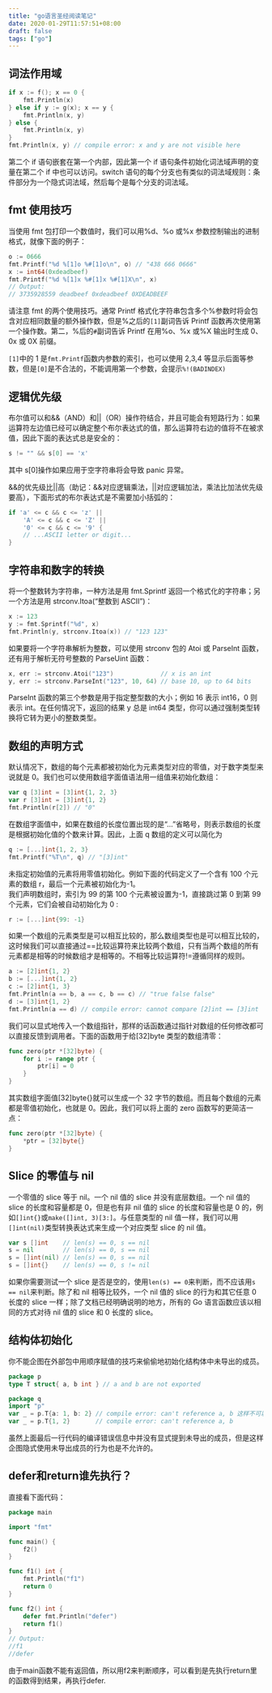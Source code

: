 ```yaml
---
title: "go语言圣经阅读笔记"
date: 2020-01-29T11:57:51+08:00
draft: false
tags: ["go"]
---
```


## 词法作用域

```go
if x := f(); x == 0 {
    fmt.Println(x)
} else if y := g(x); x == y {
    fmt.Println(x, y)
} else {
    fmt.Println(x, y)
}
fmt.Println(x, y) // compile error: x and y are not visible here
```

第二个 if 语句嵌套在第一个内部，因此第一个 if 语句条件初始化词法域声明的变量在第二个 if 中也可以访问。switch 语句的每个分支也有类似的词法域规则：条件部分为一个隐式词法域，然后每个是每个分支的词法域。

## fmt 使用技巧

当使用 fmt 包打印一个数值时，我们可以用%d、%o 或%x 参数控制输出的进制格式，就像下面的例子：

```go
o := 0666
fmt.Printf("%d %[1]o %#[1]o\n", o) // "438 666 0666"
x := int64(0xdeadbeef)
fmt.Printf("%d %[1]x %#[1]x %#[1]X\n", x)
// Output:
// 3735928559 deadbeef 0xdeadbeef 0XDEADBEEF
```

请注意 fmt 的两个使用技巧。通常 Printf 格式化字符串包含多个%参数时将会包含对应相同数量的额外操作数，但是%之后的`[1]`副词告诉 Printf 函数再次使用第一个操作数。第二，%后的`#`副词告诉 Printf 在用%o、%x 或%X 输出时生成 0、0x 或 0X 前缀。

`[1]`中的 1 是`fmt.Printf`函数内参数的索引，也可以使用 2,3,4 等显示后面等参数，但是`[0]`是不合法的，不能调用第一个参数，会提示`%!(BADINDEX)`

## 逻辑优先级

布尔值可以和&&（AND）和||（OR）操作符结合，并且可能会有短路行为：如果运算符左边值已经可以确定整个布尔表达式的值，那么运算符右边的值将不在被求值，因此下面的表达式总是安全的：

```go
s != "" && s[0] == 'x'
```

其中 s[0]操作如果应用于空字符串将会导致 panic 异常。

&&的优先级比||高（助记：&&对应逻辑乘法，||对应逻辑加法，乘法比加法优先级要高），下面形式的布尔表达式是不需要加小括弧的：

```go
if 'a' <= c && c <= 'z' ||
    'A' <= c && c <= 'Z' ||
    '0' <= c && c <= '9' {
    // ...ASCII letter or digit...
}
```

## 字符串和数字的转换

将一个整数转为字符串，一种方法是用 fmt.Sprintf 返回一个格式化的字符串；另一个方法是用 strconv.Itoa(“整数到 ASCII”)：

```go
x := 123
y := fmt.Sprintf("%d", x)
fmt.Println(y, strconv.Itoa(x)) // "123 123"
```

如果要将一个字符串解析为整数，可以使用 strconv 包的 Atoi 或 ParseInt 函数，还有用于解析无符号整数的 ParseUint 函数：

```go
x, err := strconv.Atoi("123")             // x is an int
y, err := strconv.ParseInt("123", 10, 64) // base 10, up to 64 bits
```

ParseInt 函数的第三个参数是用于指定整型数的大小；例如 16 表示 int16，0 则表示 int。在任何情况下，返回的结果 y 总是 int64 类型，你可以通过强制类型转换将它转为更小的整数类型。

## 数组的声明方式

默认情况下，数组的每个元素都被初始化为元素类型对应的零值，对于数字类型来说就是 0。我们也可以使用数组字面值语法用一组值来初始化数组：

```go
var q [3]int = [3]int{1, 2, 3}
var r [3]int = [3]int{1, 2}
fmt.Println(r[2]) // "0"
```

在数组字面值中，如果在数组的长度位置出现的是“...”省略号，则表示数组的长度是根据初始化值的个数来计算。因此，上面 q 数组的定义可以简化为

```go
q := [...]int{1, 2, 3}
fmt.Printf("%T\n", q) // "[3]int"
```

未指定初始值的元素将用零值初始化。例如下面的代码定义了一个含有 100 个元素的数组 r，最后一个元素被初始化为-1。  
我们声明数组时，索引为 99 的第 100 个元素被设置为-1，直接跳过第 0 到第 99 个元素，它们会被自动初始化为 0 :

```go
r := [...]int{99: -1}
```

如果一个数组的元素类型是可以相互比较的，那么数组类型也是可以相互比较的，这时候我们可以直接通过==比较运算符来比较两个数组，只有当两个数组的所有元素都是相等的时候数组才是相等的。不相等比较运算符!=遵循同样的规则。

```go
a := [2]int{1, 2}
b := [...]int{1, 2}
c := [2]int{1, 3}
fmt.Println(a == b, a == c, b == c) // "true false false"
d := [3]int{1, 2}
fmt.Println(a == d) // compile error: cannot compare [2]int == [3]int
```

我们可以显式地传入一个数组指针，那样的话函数通过指针对数组的任何修改都可以直接反馈到调用者。下面的函数用于给[32]byte 类型的数组清零：

```go
func zero(ptr *[32]byte) {
    for i := range ptr {
        ptr[i] = 0
    }
}
```

其实数组字面值[32]byte{}就可以生成一个 32 字节的数组。而且每个数组的元素都是零值初始化，也就是 0。因此，我们可以将上面的 zero 函数写的更简洁一点：

```go
func zero(ptr *[32]byte) {
    *ptr = [32]byte{}
}
```

## Slice 的零值与 nil

一个零值的 slice 等于 nil。一个 nil 值的 slice 并没有底层数组。一个 nil 值的 slice 的长度和容量都是 0，但是也有非 nil 值的 slice 的长度和容量也是 0 的，例如`[]int{}`或`make([]int, 3)[3:]`。与任意类型的 nil 值一样，我们可以用`[]int(nil)`类型转换表达式来生成一个对应类型 slice 的 nil 值。

```go
var s []int    // len(s) == 0, s == nil
s = nil        // len(s) == 0, s == nil
s = []int(nil) // len(s) == 0, s == nil
s = []int{}    // len(s) == 0, s != nil
```

如果你需要测试一个 slice 是否是空的，使用`len(s) == 0`来判断，而不应该用`s == nil`来判断。除了和 nil 相等比较外，一个 nil 值的 slice 的行为和其它任意 0 长度的 slice 一样；除了文档已经明确说明的地方，所有的 Go 语言函数应该以相同的方式对待 nil 值的 slice 和 0 长度的 slice。

## 结构体初始化

你不能企图在外部包中用顺序赋值的技巧来偷偷地初始化结构体中未导出的成员。

```go
package p
type T struct{ a, b int } // a and b are not exported

package q
import "p"
var _ = p.T{a: 1, b: 2} // compile error: can't reference a, b 这样不可以
var _ = p.T{1, 2}       // compile error: can't reference a, b
```

虽然上面最后一行代码的编译错误信息中并没有显式提到未导出的成员，但是这样企图隐式使用未导出成员的行为也是不允许的。

## defer和return谁先执行？

直接看下面代码：

```go
package main

import "fmt"

func main() {
	f2()
}

func f1() int {
	fmt.Println("f1")
	return 0
}

func f2() int {
	defer fmt.Println("defer")
	return f1()
}
// Output:
//f1
//defer
```

由于main函数不能有返回值，所以用f2来判断顺序，可以看到是先执行return里的函数得到结果，再执行defer.